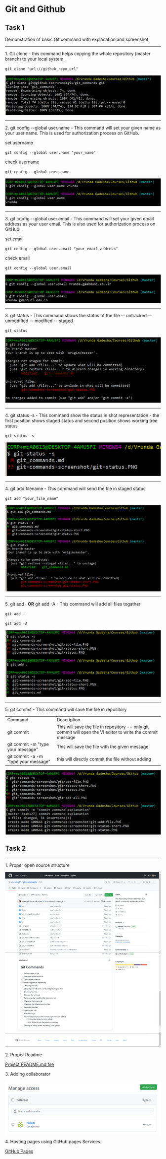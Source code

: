 <h1> Git and Github </h1>

<h2> Task 1</h2>
<p>Demonstration of basic Git command with explanation and screenshot</p>
<hr>
<p>1. Git clone - this command helps copying the whole repository (master branch) to your local system.</p>

`git clone "url://github_repo_url"`

![Git clone command](https://github.com/vrundag91/git_commands/blob/master/git-commands-screenshot/git-clone.PNG)

<hr>

<p>2. git config --global user.name - This command will set your given name as your user name. This is used for authorization process on GitHub.</p>

<p>set username</p>

`git config --global user.name "your_name"`

<p>check username</p>

`git config --global user.name`

![Git clone command](https://github.com/vrundag91/git_commands/blob/master/git-commands-screenshot/git-username.PNG)

<hr>

<p>3. git config --global user.email - This command will set your given email address as your user email. This is also used for authorization process on GitHub.</p>

<p>set email</p>

`git config --global user.email "your_email_address"`
<p>check email</p>

`git config --global user.email`

![Git clone command](https://github.com/vrundag91/git_commands/blob/master/git-commands-screenshot/git-useremail.PNG)

<hr>

<p>3. git status - This command shows the status of the file -- untracked -- unmodified -- modified -- staged</p>

`git status`

![Git clone command](https://github.com/vrundag91/git_commands/blob/master/git-commands-screenshot/git-status.PNG)

<hr>

<p>4. git status -s - This command show the status in shot representation - the first position shows staged status and second position shows working tree status</p>

`git status -s`

![Git clone command](https://github.com/vrundag91/git_commands/blob/master/git-commands-screenshot/git-status-short.PNG)

<hr>

<p>4. git add filename - This command will send the file in staged status</p>

`git add "your_file_name"`

![Git clone command](https://github.com/vrundag91/git_commands/blob/master/git-commands-screenshot/git-add-file.PNG)

<hr>

<p>5. git add . <b>OR</b> git add -A - This command will add all files togather</p>

`git add .`

`git add -A`

![Git clone command](https://github.com/vrundag91/git_commands/blob/master/git-commands-screenshot/git-add-all.PNG)

<hr>

<p>5. git commit - This command will save the file in repository</p>

<table>
    <tr>
        <td>Command</td>
        <td>Description</td>
    </tr>
    <tr>
        <td>git commit</td>
        <td>This will save the file in repository -- only git commit will open the VI editor to write the commit message</td>
    </tr>
    <tr>
        <td>git commit -m "type your message"</td>
        <td>This will save the file with the given message</td>
    </tr>
    <tr>
        <td>git commit -a -m "type your message"</td>
        <td>this will directly commit the file without adding</td>
    </tr>
</table>

![Git clone command](https://github.com/vrundag91/git_commands/blob/master/git-commands-screenshot/git-commit.PNG)

<h2>Task 2</h2>
<hr>

<p>1. Proper open source structure</p>

![Open Source Structure](https://github.com/vrundag91/git_commands/blob/new-page/git-commands-screenshot/open-sourse-structure.png)

<p>2. Proper Readme</p>

[Project README.md file](https://github.com/vrundag91/git_commands/blob/master/README.md)

<p>3. Adding collaborator</p>

![Adding collaborator](https://github.com/vrundag91/git_commands/blob/new-page/git-commands-screenshot/git-collaborator.PNG)

<p>4. Hosting pages using GitHub pages Services.</p>

[GitHub Pages](https://vrundag91.github.io/git_commands/)
